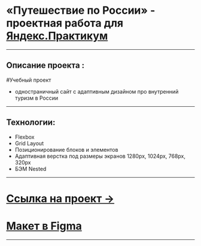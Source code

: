 # «Путешествие по России» - проектная работа для [Яндекс.Практикум](https://practicum.yandex.ru/web/)
---
## Описание проекта :
#Учебный проект 
 - одностраничный сайт с адаптивным дизайном про внутренний туризм в России
---
## Технологии:
* Flexbox
* Grid Layout
* Позиционирование блоков и элементов
* Адаптивная верстка под размеры экранов 1280px, 1024px, 768px, 320px
* БЭМ Nested

---

# [Ссылка на проект →](https://orkhan777.github.io/russian-travel/index.html)  


# [Макет в Figma](https://www.figma.com/file/5S2WSbEFL6awjVWJ0NWL8Q/Sprint-3_-Russia-_-desktop-mobile?node-id=28503%3A0)

---